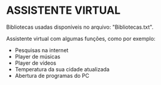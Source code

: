 <h1>ASSISTENTE VIRTUAL</h1>

Bibliotecas usadas disponíveis no arquivo: "Bibliotecas.txt".

Assistente virtual com algumas funções, como por exemplo:

- Pesquisas na internet
- Player de músicas
- Player de vídeos
- Temperatura da sua cidade atualizada
- Abertura de programas do PC
